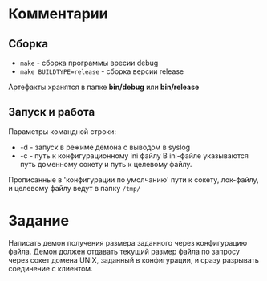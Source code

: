 # Комментарии 
## Сборка
- `make` - сборка программы вресии debug
- `make BUILDTYPE=release` - сборка версии release

Артефакты хранятся в папке __bin/debug__ или __bin/release__   

## Запуск и работа
Параметры командной строки:
- -d - запуск в режиме демона с выводом в syslog
- -c <file> - путь к конфигурационному ini файлу
В ini-файле указываются путь доменному сокету и путь к целевому файлу.

Прописанные в 'конфигурации по умолчанию' пути к сокету, лок-файлу, и целевому файлу ведут в папку `/tmp/`

# Задание

Написать демон получения размера заданного через конфигурацию файла. Демон должен отдавать
текущий размер файла по запросу через сокет домена UNIX, заданный в конфигурации, и сразу разрывать
соединение с клиентом.